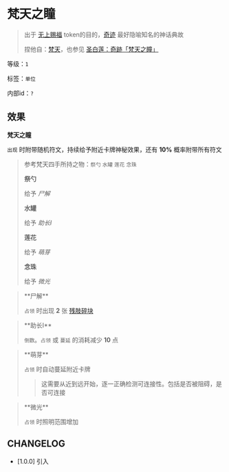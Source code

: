 # 梵天之瞳

> 出于 [无上赐福](无上赐福.md) token的目的，[奇迹](../卡牌组/奇迹.md) 最好隐喻知名的神话典故
> 
> 捏他自：[梵天](https://zh.wikipedia.org/zh-hans/%E6%A2%B5%E5%A4%A9)，也参见 [圣白莲：奇跡「梵天之瞳」](https://thbwiki.cc/%E9%BB%91%E5%A4%A9%E7%9A%84%E6%9D%9F%E7%BC%9A/%E5%88%86%E6%9E%90%E4%B8%8E%E8%80%83%E6%8D%AE)

等级：`1`

标签：`单位`

内部id：`?`

## 效果

**梵天之瞳**

`出现` 时附带随机符文，持续给予附近卡牌神秘效果，还有 **10%** 概率附带所有符文

> 参考梵天四手所持之物：`祭勺` `水罐` `莲花` `念珠`
>
> **祭勺**
>
> 给予 *尸解*
>
> **水罐**
>
> 给予 *助长I*
>
> **莲花**
>
> 给予 *萌芽*
>
> **念珠**
>
> 给予 *微光*

<blockquote>
**尸解**

`占领` 时出现 **2** 张 [残肢碎块](残肢碎块.md)
</blockquote>


<blockquote>
**助长I**

`倒数`。`占领` 或 `蔓延` 的消耗减少 **10** 点
</blockquote>



<blockquote>
**萌芽**

`占领` 时自动蔓延附近卡牌
> 这需要从近到远开始，逐一正确检测可连接性。包括是否被阻碍，是否可连接
</blockquote>



<blockquote>
**微光**

`占领` 时照明范围增加
</blockquote>

## CHANGELOG

- [1.0.0] 引入
